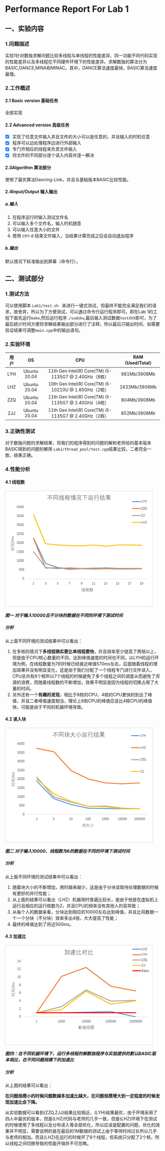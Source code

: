 # Performance Report For Lab 1 

## 一、实验内容

### 1.问题描述

实验1针对数独求解问题比较多线程与单线程的性能差异、同一功能不同代码实现的性能差异以及多线程在不同硬件环境下的性能差异。求解数独的算法分为BASIC,DANCE,MINA和MINAC。其中，DANCE算法速度最快，BASIC算法速度最慢。

### 2.工作概述

#### 2.1 Basic version 基础任务

全部实现

#### 2.2 Advanced version 高级任务

- [x] 实现了任意文件输入并且文件的大小可以是任意的，并且输入的时机任意
- [x] 程序可以边处理程序边进行外部输入
- [x] 专门开相应的线程来负责文件输入
- [x] 将文件的不同部分逐个读入内容并逐一解决

#### 2.3Algorithm 算法部分

使用了最优算法Dancing-Link，并且与基础版本BASIC比较性能。

#### 2.4Input/Output 输入输出

##### a.输入

1. 在程序运行时输入测试文件名
2. 可以输入多个文件名，输入时机随意
3. 可以输入任意大小的文件
4. 使用 ctrl-d 结束文件输入，当结果计算完成之后会自动退出程序

##### b.输出

默认情况下标准输出到屏幕（命令行）。

## 二、测试部分

### 1.测试方法

可以使用脚本 `Lab1/test.sh ` 来进行一键式测试，但最终不能完全满足我们的请求，故舍弃，所以为了方便测试，可以通过命令行运行程序即可。即在Lab 1的工程下面先运行`make`,然后运行程序`./sudoku`,最后输入测试数据`testXXX`即可，为了最后统计时间方便将求解结果输出部分进行了注释，所以最后只输出时间，如需要验证结果可调整`main.cpp`中的输出语句。

### 2.实验环境

| 用户 |      OS      |                            CPU                            | RAM（Used/Total） |
| :--: | :----------: | :-------------------------------------------------------: | :---------------: |
| LYH  | Ubuntu 20.04 |   11th Gen Intel(R) Core(TM) i5-1135G7 @ 2.40GHz（8核）   |   981Mb/3908Mb    |
| LHZ  | Ubuntu 20.04 | 10th Gen Intel(R) Core(TM) i5-10210U @ 1.60GHz（2核） |   1633Mb/3906Mb   |
| ZZQ  | Ubuntu 20.04 |   11th Gen Intel(R) Core(TM) i5-1135G7 @ 2.40GHz（4核）   |   804Mb/3908Mb    |
| ZJJ  | Ubuntu 20.04 |   11th Gen Intel(R) Core(TM) i5-1135G7 @ 2.40GHz（2核）   |   852Mb/3908Mb    |

### 3.正确性测试

对于数独问题的求解结果，将我们的程序得到的问题的解和老师给的基本版本BASIC得到的问题的解用 `Lab1/thread_pool/test.cpp`结果比较，二者完全一致，结果正确。

### 4.性能分析

#### 4.1 线程数

![image](https://github.com/RemHero/ReUp/blob/main/Lab1/Images/%E7%BA%BF%E7%A8%8B.png)

***图一 对于输入10000且不分块的数据在不同的环境下测试时间***

##### 分析

从上面不同环境的测试结果中可以看出：

1. 在多核的情况下**多线程确实要比单线程要快**，并且效率至少提高了两倍以上，但是由于CPU核心数量的不同，达到峰值速度的时间也不同，以LYH的运行环境为例，在线程数量为7的时候已经接近峰值570ms左右，后面随着线程的增加效果并没有明显变化，这是由于我们分配了一个线程专门进行文件读入，CPU总共有8个核所以7个线程的时候避免了多个线程之间的调度从而避免了资源的浪费，而随着线程数的不断增加，效果不明显是因为线程的切换占用了大量的时间。
2. 另外还有一个**有趣的发现**，相比于8核的CPU，4核的CPU更快的到达了峰值，并且二者峰值速度相当，理论上8和CPU的峰值应该比4核CPU的峰值快，可能是由于不同的机器环境导致。

#### 4.2 读入块

![image](https://github.com/RemHero/ReUp/blob/main/Lab1/Images/%E5%9D%97%E5%A4%A7%E5%B0%8F.png)

  ***图二 对于输入10000、线程数为6的数据在不同的环境下测试时间***

##### 分析

从上面不同环境的测试结果中可以看出：

1. 随着块大小的不断增加，用时越来越少，这是由于分块读取待处理数据的时候有更好的并行性能；
2. 从上面的结果可以看出（LHZ）机器用时普遍比较长，是由于他是在虚拟机上运行且相应的运行核数为2，并且CPU的频率没有其他人的高导致；
3. 从每个人的数据来看，分块达到相应的10000左右达到峰值，并且比将数据一个一个分块（不分块）效率多出4倍，大大提高了性能；
4. 最终的峰值达到了将近500ms。

#### 4.3 加速比

![image](https://github.com/RemHero/ReUp/blob/main/Lab1/Images/%E5%8A%A0%E9%80%9F%E6%AF%94.png)

***图四：在不同机器环境下，运行多线程的解数独程序与实验提供的默认BASIC版本相比，在不同问题规模下的加速比***

##### 分析

从上面的结果可以看出：

**在问题规模小的时候问题数越多加速比越大，在问题规模增大到一定程度的时候发现加速比会下降。**

从实验数据可以看到(ZZQ,ZJJ)结果比较相近，(LYH)结果最优，由于环境采用了四人中最优的版本，但是(LHZ)代码与老师的几乎一致，但是(LHZ)环境下在测试的时候使用了多线程以及分布读入等全部优化，所以应该是配置的问题，优化的效果并不明显，需要说明的是在最后的1M数据的测试上由于等待时间过长所以几乎与老师的相当。而且(LHZ)在运行的时候开了6个线程，但系统只分配了2个核，所以线程之间切换导致的性能开销并不可忽略。


